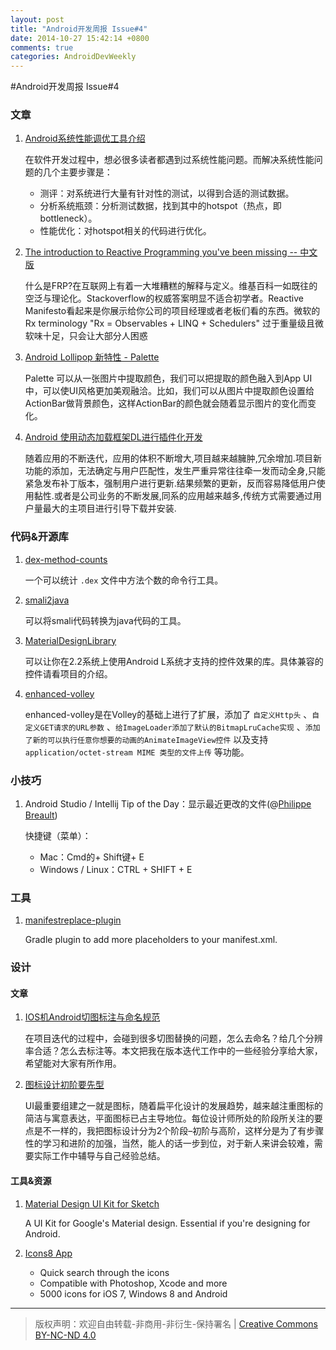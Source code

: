 ```yaml
---
layout: post
title: "Android开发周报 Issue#4"
date: 2014-10-27 15:42:14 +0800
comments: true
categories: AndroidDevWeekly
---
```


#Android开发周报 Issue#4


### 文章

1. [Android系统性能调优工具介绍](http://blog.csdn.net/innost/article/details/9008691)

	在软件开发过程中，想必很多读者都遇到过系统性能问题。而解决系统性能问题的几个主要步骤是：
	
	* 测评：对系统进行大量有针对性的测试，以得到合适的测试数据。
	* 分析系统瓶颈：分析测试数据，找到其中的hotspot（热点，即bottleneck）。
	* 性能优化：对hotspot相关的代码进行优化。

1. [The introduction to Reactive Programming you've been missing -- 中文版](https://github.com/jsenjoy/introrx-chinese-edition)	

	什么是FRP?在互联网上有着一大堆糟糕的解释与定义。维基百科一如既往的空泛与理论化。Stackoverflow的权威答案明显不适合初学者。Reactive Manifesto看起来是你展示给你公司的项目经理或者老板们看的东西。微软的Rx terminology "Rx = Observables + LINQ + Schedulers" 过于重量级且微软味十足，只会让大部分人困惑

1. [Android Lollipop 新特性 - Palette](http://baoyz.com/android/2014/10/21/android-palette-use/)

	Palette 可以从一张图片中提取颜色，我们可以把提取的颜色融入到App UI中，可以使UI风格更加美观融洽。比如，我们可以从图片中提取颜色设置给ActionBar做背景颜色，这样ActionBar的颜色就会随着显示图片的变化而变化。


1. [Android 使用动态加载框架DL进行插件化开发](http://blog.csdn.net/t12x3456/article/details/39958755)
	
	随着应用的不断迭代，应用的体积不断增大,项目越来越臃肿,冗余增加.项目新功能的添加，无法确定与用户匹配性，发生严重异常往往牵一发而动全身,只能紧急发布补丁版本，强制用户进行更新.结果频繁的更新，反而容易降低用户使用黏性.或者是公司业务的不断发展,同系的应用越来越多,传统方式需要通过用户量最大的主项目进行引导下载并安装.
	
<!--more-->


### 代码&开源库

1. [dex-method-counts](https://github.com/mihaip/dex-method-counts)

	一个可以统计 `.dex` 文件中方法个数的命令行工具。
	
1. [smali2java](https://github.com/demitsuri/smali2java)

	可以将smali代码转换为java代码的工具。

1. [MaterialDesignLibrary](https://github.com/navasmdc/MaterialDesignLibrary)

	可以让你在2.2系统上使用Android L系统才支持的控件效果的库。具体兼容的控件请看项目的介绍。

1. [enhanced-volley](https://github.com/vinaysshenoy/enhanced-volley)
	
	enhanced-volley是在Volley的基础上进行了扩展，添加了 `自定义Http头` 、`自定义GET请求的URL参数` 、`给ImageLoader添加了默认的BitmapLruCache实现` 、`添加了新的可以执行任意你想要的动画的AnimateImageView控件` 以及支持 `application/octet-stream MIME 类型的文件上传` 等功能。

### 小技巧

1. Android Studio / Intellij Tip of the Day：显示最近更改的文件(@[Philippe Breault](https://www.google.com/+PhilippeBreault))

	快捷键（菜单）： 
	- Mac：Cmd的+ Shift键+ E 
	- Windows / Linux：CTRL + SHIFT + E 


### 工具

1. [manifestreplace-plugin](https://github.com/castorflex/manifestreplace-plugin)

	Gradle plugin to add more placeholders to your manifest.xml.

### 设计

#### 文章

1. [IOS机Android切图标注与命名规范](http://www.ui.cn/project.php?id=28848)

	在项目迭代的过程中，会碰到很多切图替换的问题，怎么去命名？给几个分辨率合适？怎么去标注等。本文把我在版本迭代工作中的一些经验分享给大家，希望能对大家有所作用。


1. [图标设计初阶要先型](http://cdc.tencent.com/?p=8239)

	UI最重要组建之一就是图标，随着扁平化设计的发展趋势，越来越注重图标的简洁与寓意表达，平面图标已占主导地位。每位设计师所处的阶段所关注的要点是不一样的，我把图标设计分为2个阶段–初阶与高阶，这样分是为了有步骤性的学习和进阶的加强，当然，能人的话一步到位，对于新人来讲会较难，需要实际工作中辅导与自己经验总结。
	

#### 工具&资源
	
1. [Material Design UI Kit for Sketch](https://www.behance.net/gallery/20514895/Material-Design-UI-Kit)
	
	A UI Kit for Google's Material design. Essential if you're designing for Android.
	
1. [Icons8 App](http://icons8.com/app/)	

	* Quick search through the icons
	* Compatible with Photoshop, Xcode and more
	* 5000 icons for iOS 7, Windows 8 and Android
	
----
> 版权声明：欢迎自由转载-非商用-非衍生-保持署名 | [Creative Commons BY-NC-ND 4.0](http://creativecommons.org/licenses/by-nc-nd/4.0/)